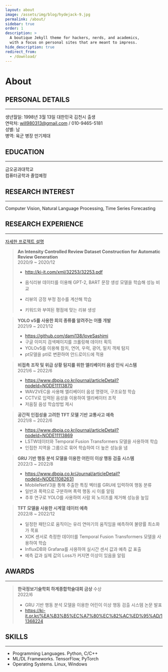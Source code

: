 ```yaml
---
layout: about
image: /assets/img/blog/hydejack-9.jpg
permalink: /about/
sidebar: true
order: 1
description: >
  A boutique Jekyll theme for hackers, nerds, and academics,
  with a focus on personal sites that are meant to impress.
hide_description: true
redirect_from:
  - /download/
---
```


# About

<!--author-->

## PERSONAL DETAILS
---

생년월일: 1998년 3월 13일 대한민국 김천시 출생  
연락처: will980313@gmail.com / 010-9465-5181  
성별: 남  
병역: 육군 병장 만기제대
## EDUCATION
---


금오공과대학교  
컴퓨터공학과 졸업예정
## RESEARCH INTEREST
---

Computer Vision, Natural Language Processing, Time Series Forecasting
## RESEARCH EXPERIENCE
--- 
[자세한 프로젝트 설명](/assets/doc/포트폴리오_이주언.pdf)
>**An Intensity Controlled Review Dataset Construction for Automatic Review Generation**  
>2020/9 ~ 2020/12  
>* <http://ki-it.com/xml/32253/32253.pdf>  
>
>* 음식리뷰 데이터를 이용해 GPT-2, BART 문장 생성 모델을 학습해 성능 비교  
>* 리뷰의 긍정 부정 점수를 계산해 학습  
>* 키워드와 부여된 평점에 맞는 리뷰 생성  

>**YOLO v5를 사용한 회의 종류를 알려주는 어플 개발**  
>2021/9 ~ 2021/12  
>* <https://github.com/dami138/loveSashimi>  
>* 구글 이미지 검색페이지를 크롤링해 데이터 획득  
>* YOLOv5를 이용해 참치, 연어, 우럭, 광어, 밀치 객체 탐지  
>* pt모델을 ptl로 변환하여 안드로이드에 적용  


>**비접촉 조작 및 위급 상황 탐지를 위한 엘리베이터 음성 인식 시스템**  
>2021/6 ~ 2022/6  
>
>* <https://www.dbpia.co.kr/journal/articleDetail?nodeId=NODE11113870>  
>* WAV2VEC을 사용해 엘리베이터 음성 명령어, 구조요청 학습  
>* CCTV로 입력된 음성을 이용하여 엘리베이터 조작  
>* 저음질 음성 학습방법 제시 

>**공간적 인접성을 고려한 TFT 모델 기반 교통사고 예측**  
2021/8 ~ 2022/6  
>* <https://www.dbpia.co.kr/journal/articleDetail?nodeId=NODE11113869>  
>* LSTW데이터와 Temporal Fusion Transformers 모델을 사용하여 학습  
>* 인접한 지역을 그룹으로 묶어 학습하여 더 높은 성능을 냄

>**GRU 기반 행동 분석 모델을 이용한 어린이 이상 행동 검출 시스템**  
2022/3 ~ 2022/8  
>* <https://www.dbpia.co.kr/Journal/articleDetail?nodeId=NODE11082631>  
>* MobileNetV3을 통해 추출한 특징 벡터를 GRU에 입력하여 행동 분류  
>* 일반과 폭력으로 구분하며 폭력 행동 시 이를 알림  
>* 추후 연구로 YOLO를 사용하여 사람 외 노이즈를 제거해 성능을 높임  

>**TFT 모델을 사용한 시계열 데이터 예측**  
2022/8 ~  2022/12
>* 일정한 패턴으로 움직이는 유리 연마기의 움직임을 예측하여 불량률 최소화가 목표  
>* XDK 센서로 측정한 데이터를 Temporal Fusion Transformers 모델을 사용하여 학습  
>* InfluxDB와 Grafana를 사용하여 실시간 센서 값과 예측 값 표출  
>* 예측 값과 실제 값의 Loss가 커지면 이상이 있음을 알림 


## AWARDS  
---
>**한국정보기술학회 하계종합학술대회 금상** 수상   
2022/6  
>* GRU 기반 행동 분석 모델을 이용한 어린이 이상 행동 검출 시스템 논문 발표  
>* <https://ki-it.or.kr/%EA%B3%B5%EC%A7%80%EC%82%AC%ED%95%AD/11368224>  

## SKILLS
---  
* Programming Languages. Python, C/C++  
* ML/DL Frameworks. TensorFlow, PyTorch  
* Operating Systems. Linux, Windows  

